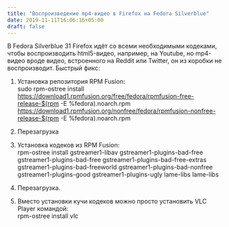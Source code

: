 ```yaml
---
title: "Воспроизведение mp4-видео в Firefox на Fedora Silverblue"
date: 2019-11-11T16:06:16+05:00
draft: false
---
```


В Fedora Silverblue 31 Firefox идёт со всеми необходимыми кодеками, чтобы воспроизводить html5-видео, например, на Youtube, но mp4-видео вроде видео, встроенного на Reddit или Twitter, он из коробки не воспроизводит. Быстрый фикс:

1. Установка репозитория RPM Fusion:  
 sudo rpm-ostree install https://download1.rpmfusion.org/free/fedora/rpmfusion-free-release-$(rpm -E %fedora).noarch.rpm https://download1.rpmfusion.org/nonfree/fedora/rpmfusion-nonfree-release-$(rpm -E %fedora).noarch.rpm

2. Перезагрузка
3. Установка кодеков из RPM Fusion:  
rpm-ostree install gstreamer1-libav gstreamer1-plugins-bad-free gstreamer1-plugins-bad-free gstreamer1-plugins-bad-free-extras gstreamer1-plugins-bad-freeworld gstreamer1-plugins-bad-nonfree gstreamer1-plugins-good gstreamer1-plugins-ugly lame-libs lame-libs

4. Перезагрузка.
5. Вместо установки кучи кодеков можно просто установить VLC Player командой:  
rpm-ostree install vlc


<!--more-->